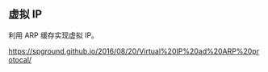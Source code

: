 ## 虚拟 IP

利用 ARP 缓存实现虚拟 IP。

https://spground.github.io/2016/08/20/Virtual%20IP%20ad%20ARP%20protocal/
